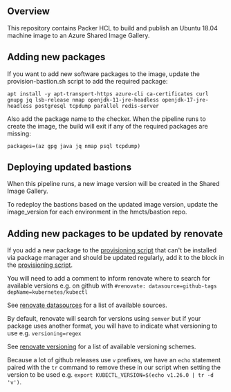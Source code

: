 ## Overview 

This repository contains Packer HCL to build and publish an Ubuntu 18.04 machine image to an Azure Shared Image Gallery.

## Adding new packages

If you want to add new software packages to the image, update the provision-bastion.sh script to add the required package:

```
apt install -y apt-transport-https azure-cli ca-certificates curl gnupg jq lsb-release nmap openjdk-11-jre-headless openjdk-17-jre-headless postgresql tcpdump parallel redis-server
```

Also add the package name to the checker. When the pipeline runs to create the image, the build will exit if any of the required packages are missing:

```
packages=(az gpg java jq nmap psql tcpdump)
```

## Deploying updated bastions

When this pipeline runs, a new image version will be created in the Shared Image Gallery.

To redeploy the bastions based on the updated image version, update the image_version for each environment in the hmcts/bastion repo.

## Adding new packages to be updated by renovate

If you add a new package to the [provisioning script](./provision-bastion.sh) that can't be installed via package manager and should be updated regularly, add it to the block in the [provisioning script](https://github.com/hmcts/bastion-packer/blob/master/provision-bastion.sh#L4).

You will need to add a comment to inform renovate where to search for available versions e.g. on github with `#renovate: datasource=github-tags depName=kubernetes/kubectl`

See [renovate datasources](https://docs.renovatebot.com/modules/datasource/) for a list of available sources.

By default, renovate will search for versions using `semver` but if your package uses another format, you will have to indicate what versioning to use e.g. `versioning=regex`

See [renovate versioning](https://docs.renovatebot.com/modules/versioning/) for a list of available versioning schemes.

Because a lot of github releases use `v` prefixes, we have an `echo` statement paired with the `tr` command to remove these in our script when setting the version to be used e.g. `export KUBECTL_VERSION=$(echo v1.26.0 | tr -d 'v')`.